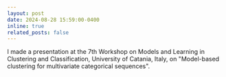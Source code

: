 ```yaml
---
layout: post
date: 2024-08-28 15:59:00-0400
inline: true
related_posts: false
---
```


I made a presentation at the 7th Workshop on Models and Learning in Clustering and Classification, University of Catania, Italy, on "Model-based clustering for multivariate categorical sequences".
